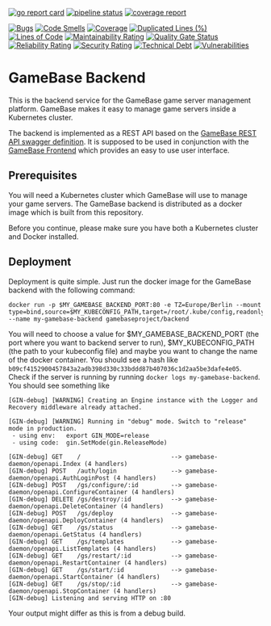 [![go report card](https://goreportcard.com/badge/gitlab.tandashi.de/GameBase/gamebase-backend)](https://goreportcard.com/report/gitlab.tandashi.de/GameBase/gamebase-backend)
[![pipeline status](https://gitlab.tandashi.de/GameBase/gamebase-backend/badges/master/pipeline.svg)](https://gitlab.tandashi.de/GameBase/gamebase-backend/commits/master)
[![coverage report](https://gitlab.tandashi.de/GameBase/gamebase-backend/badges/master/coverage.svg)](https://gitlab.tandashi.de/GameBase/gamebase-backend/-/commits/master)

[![Bugs](https://sonarqube.gahr.dev/api/project_badges/measure?project=gamebase-daemon&metric=bugs)](https://sonarqube.gahr.dev/dashboard?id=gamebase-daemon)
[![Code Smells](https://sonarqube.gahr.dev/api/project_badges/measure?project=gamebase-daemon&metric=code_smells)](https://sonarqube.gahr.dev/dashboard?id=gamebase-daemon)
[![Coverage](https://sonarqube.gahr.dev/api/project_badges/measure?project=gamebase-daemon&metric=coverage)](https://sonarqube.gahr.dev/dashboard?id=gamebase-daemon)
[![Duplicated Lines (%)](https://sonarqube.gahr.dev/api/project_badges/measure?project=gamebase-daemon&metric=duplicated_lines_density)](https://sonarqube.gahr.dev/dashboard?id=gamebase-daemon)
[![Lines of Code](https://sonarqube.gahr.dev/api/project_badges/measure?project=gamebase-daemon&metric=ncloc)](https://sonarqube.gahr.dev/dashboard?id=gamebase-daemon)
[![Maintainability Rating](https://sonarqube.gahr.dev/api/project_badges/measure?project=gamebase-daemon&metric=sqale_rating)](https://sonarqube.gahr.dev/dashboard?id=gamebase-daemon)
[![Quality Gate Status](https://sonarqube.gahr.dev/api/project_badges/measure?project=gamebase-daemon&metric=alert_status)](https://sonarqube.gahr.dev/dashboard?id=gamebase-daemon)
[![Reliability Rating](https://sonarqube.gahr.dev/api/project_badges/measure?project=gamebase-daemon&metric=reliability_rating)](https://sonarqube.gahr.dev/dashboard?id=gamebase-daemon)
[![Security Rating](https://sonarqube.gahr.dev/api/project_badges/measure?project=gamebase-daemon&metric=security_rating)](https://sonarqube.gahr.dev/dashboard?id=gamebase-daemon)
[![Technical Debt](https://sonarqube.gahr.dev/api/project_badges/measure?project=gamebase-daemon&metric=sqale_index)](https://sonarqube.gahr.dev/dashboard?id=gamebase-daemon)
[![Vulnerabilities](https://sonarqube.gahr.dev/api/project_badges/measure?project=gamebase-daemon&metric=vulnerabilities)](https://sonarqube.gahr.dev/dashboard?id=gamebase-daemon)

# GameBase Backend
This is the backend service for the GameBase game server management platform.
GameBase makes it easy to manage game servers inside a Kubernetes cluster.

The backend is implemented as a REST API based on the 
[GameBase REST API swagger definition](https://gitlab.tandashi.de/GameBase/swagger-rest-api). 
It is supposed to be used in conjunction with the 
[GameBase Frontend](https://gitlab.tandashi.de/GameBase/gamebase-frontend) 
which provides an easy to use user interface.

## Prerequisites
You will need a Kubernetes cluster which GameBase will use to manage your game servers.
The GameBase backend is distributed as a docker image which is built from this repository.

Before you continue, please make sure you have both a Kubernetes cluster and Docker installed.

## Deployment
Deployment is quite simple. Just run the docker image for the GameBase backend with the following command:

    docker run -p $MY_GAMEBASE_BACKEND_PORT:80 -e TZ=Europe/Berlin --mount type=bind,source=$MY_KUBECONFIG_PATH,target=/root/.kube/config,readonly --name my-gamebase-backend gamebaseproject/backend

You will need to choose a value for $MY_GAMEBASE_BACKEND_PORT (the port where you want to backend server to run),
$MY_KUBECONFIG_PATH (the path to your kubeconfig file) and maybe you want to change the name of the docker container.
You should see a hash like `b09cf4152900457843a2adb398d330c33bddd87b407036c1d2aa5be3dafe4e05`.
Check if the server is running by running `docker logs my-gamebase-backend`. You should see something like 

    [GIN-debug] [WARNING] Creating an Engine instance with the Logger and Recovery middleware already attached.
    
    [GIN-debug] [WARNING] Running in "debug" mode. Switch to "release" mode in production.
     - using env:   export GIN_MODE=release
     - using code:  gin.SetMode(gin.ReleaseMode)
    
    [GIN-debug] GET    /                         --> gamebase-daemon/openapi.Index (4 handlers)
    [GIN-debug] POST   /auth/login               --> gamebase-daemon/openapi.AuthLoginPost (4 handlers)
    [GIN-debug] POST   /gs/configure/:id         --> gamebase-daemon/openapi.ConfigureContainer (4 handlers)
    [GIN-debug] DELETE /gs/destroy/:id           --> gamebase-daemon/openapi.DeleteContainer (4 handlers)
    [GIN-debug] POST   /gs/deploy                --> gamebase-daemon/openapi.DeployContainer (4 handlers)
    [GIN-debug] GET    /gs/status                --> gamebase-daemon/openapi.GetStatus (4 handlers)
    [GIN-debug] GET    /gs/templates             --> gamebase-daemon/openapi.ListTemplates (4 handlers)
    [GIN-debug] GET    /gs/restart/:id           --> gamebase-daemon/openapi.RestartContainer (4 handlers)
    [GIN-debug] GET    /gs/start/:id             --> gamebase-daemon/openapi.StartContainer (4 handlers)
    [GIN-debug] GET    /gs/stop/:id              --> gamebase-daemon/openapi.StopContainer (4 handlers)
    [GIN-debug] Listening and serving HTTP on :80

Your output might differ as this is from a debug build.
